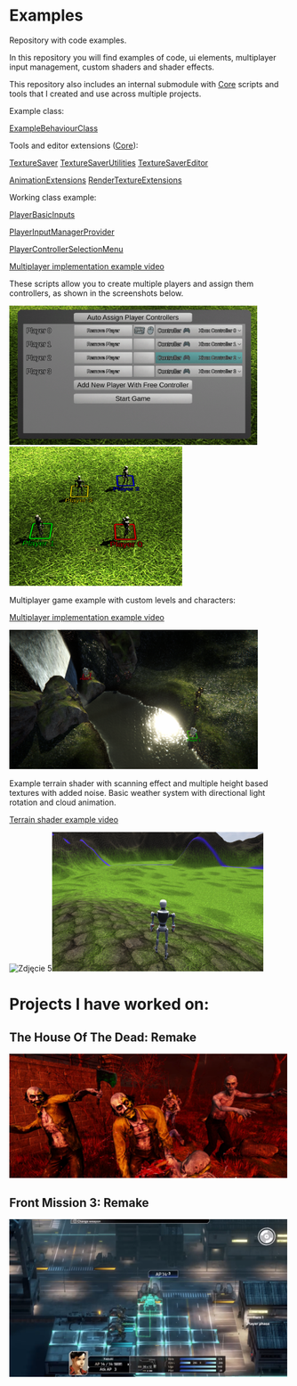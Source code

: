 # Examples
Repository with code examples.

In this repository you will find examples of code, ui elements, multiplayer input management, custom shaders and shader effects.

This repository also includes an internal submodule with [Core](https://github.com/Daniel1x/Core) scripts and tools that I created and use across multiple projects.

Example class:

[ExampleBehaviourClass](https://github.com/Daniel1x/Examples/blob/main/Assets/Code/ExampleBehaviourClass.cs)

Tools and editor extensions ([Core](https://github.com/Daniel1x/Core)):

[TextureSaver](https://github.com/Daniel1x/Core/blob/main/Tools/TextureSaver/TextureSaver.cs)
[TextureSaverUtilities](https://github.com/Daniel1x/Core/blob/main/Tools/TextureSaver/Editor/TextureSaverUtilities.cs)
[TextureSaverEditor](https://github.com/Daniel1x/Core/blob/main/Tools/TextureSaver/Editor/TextureSaverEditor.cs)

[AnimationExtensions](https://github.com/Daniel1x/Core/blob/main/Extensions/AnimationExtensions.cs)
[RenderTextureExtensions](https://github.com/Daniel1x/Core/blob/main/Extensions/RenderTextureExtensions.cs)

Working class example:

[PlayerBasicInputs](https://github.com/Daniel1x/Examples/blob/main/Assets/Code/PlayerBasicInputs.cs)

[PlayerInputManagerProvider](https://github.com/Daniel1x/Examples/blob/main/Assets/Code/Player/PlayerInputManagerProvider.cs)

[PlayerControllerSelectionMenu](https://github.com/Daniel1x/Examples/blob/main/Assets/Code/UI/Menus/PlayerControllerSelectionMenu.cs)

[Multiplayer implementation example video](https://www.youtube.com/watch?v=VnKeMXx4P2M)

These scripts allow you to create multiple players and assign them controllers, as shown in the screenshots below.

<img src="https://github.com/Daniel1x/Examples/blob/main/Assets/Content/Preview/t_Preview6.png" alt="Zdjęcie 6" height="250"/><img src="https://github.com/Daniel1x/Examples/blob/main/Assets/Content/Preview/t_Preview7.png" alt="Zdjęcie 7" height="250"/>

Multiplayer game example with custom levels and characters:

[Multiplayer implementation example video](https://www.youtube.com/watch?v=VnKeMXx4P2M)

<img src="https://github.com/Daniel1x/Examples/blob/main/Assets/Content/Preview/t_Preview8.png" alt="Zdjęcie 8" height="250"/>

Example terrain shader with scanning effect and multiple height based textures with added noise.
Basic weather system with directional light rotation and cloud animation.

[Terrain shader example video](https://youtu.be/8upf36Ew92E)

<img src="https://github.com/Daniel1x/Examples/blob/main/Assets/Content/Preview/t_Preview5.png" alt="Zdjęcie 5" height="250"/><img src="https://github.com/Daniel1x/Examples/blob/main/Assets/Content/Preview/t_Preview2.png" alt="Zdjęcie 2" height="250"/>

# Projects I have worked on:

## The House Of The Dead: Remake

<img src="https://github.com/Daniel1x/Examples/blob/main/Assets/Content/Preview/t_Preview3.png" alt="Zdjęcie 3" width="500"/>

## Front Mission 3: Remake

<img src="https://github.com/Daniel1x/Examples/blob/main/Assets/Content/Preview/t_Preview4.png" alt="Zdjęcie 4" width="500"/>
